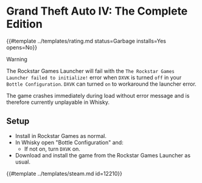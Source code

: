 # Grand Theft Auto IV: The Complete Edition
<!-- script:Aliases [
    "GTA 4",
    "GTA IV",
    "Grand Theft Auto 4",
    "Grand Theft Auto 4: The Complete Edition"
] -->

{{#template ../templates/rating.md status=Garbage installs=Yes opens=No}}

> [!WARNING]
> The Rockstar Games Launcher will fail with the `The Rockstar Games Launcher failed to initialize!` error when `DXVK` is turned `off` in your `Bottle Configuration`. `DXVK` can turned `on` to workaround the launcher error.

The game crashes immediately during load without error message and is therefore currently unplayable in Whisky.

## Setup

- Install in Rockstar Games as normal.
- In Whisky open "Bottle Configuration" and:
  - If not on, turn `DXVK` on.
- Download and install the game from the Rockstar Games Launcher as usual.

{{#template ../templates/steam.md id=12210}}

